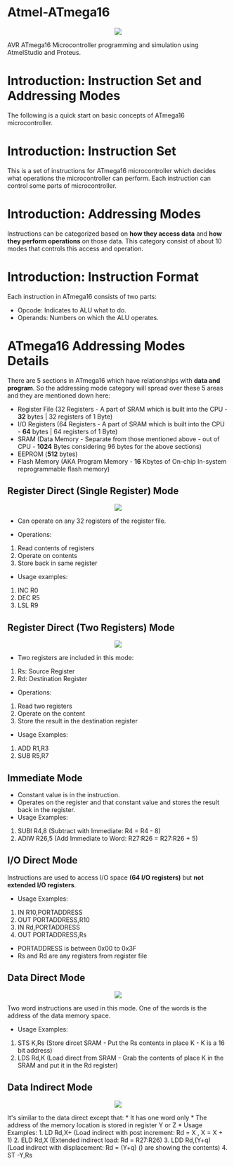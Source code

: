 # Atmel-ATmega16


<p align="center">
  <img src="http://uupload.ir/files/2wv_avr-studio-logo.jpg">
</p>

AVR ATmega16 Microcontroller programming and simulation using AtmelStudio and Proteus.

# Introduction: Instruction Set and Addressing Modes
The following is a quick start on basic concepts of ATmega16 microcontroller.

# Introduction: Instruction Set
This is a set of instructions for ATmega16 microcontroller which decides what operations the microcontroller can perform. Each instruction can control some parts of microcontroller.

# Introduction: Addressing Modes
Instructions can be categorized based on **how they access data** and **how they perform operations** on those data. This category consist of about 10 modes that controls this access and operation.

# Introduction: Instruction Format
Each instruction in ATmega16 consists of two parts:
* Opcode: Indicates to ALU what to do.
* Operands: Numbers on which the ALU operates.

# ATmega16 Addressing Modes Details
There are 5 sections in ATmega16 which have relationships with **data and program**. So the addressing mode category will spread over these 5 areas and they are mentioned down here:
* Register File (32 Registers - A part of SRAM which is built into the CPU - **32** bytes | 32 registers of 1 Byte)
* I/O Registers (64 Registers - A part of SRAM which is built into the CPU - **64** bytes | 64 registers of 1 Byte)
* SRAM (Data Memory - Separate from those mentioned above - out of CPU - **1024** Bytes considering 96 bytes for the above sections)
* EEPROM (**512** bytes)
* Flash Memory (AKA Program Memory - **16** Kbytes of On-chip In-system reprogrammable flash memory)

## Register Direct (Single Register) Mode
<p align="center">
  <img src="http://uupload.ir/files/2xms_register_direct.png">
</p>

* Can operate on any 32 registers of the register file.

* Operations:
1. Read contents of registers 
2. Operate on contents
3. Store back in same register

* Usage examples:
1. INC R0
2. DEC R5
3. LSL R9


## Register Direct (Two Registers) Mode
<p align="center">
  <img src="http://uupload.ir/files/7nky_register_direct(two_regs).png">
</p>

* Two registers are included in this mode:
1. Rs: Source Register
2. Rd: Destination Register

* Operations:
1. Read two registers
2. Operate on the content
3. Store the result in the destination register

* Usage Examples:
1. ADD R1,R3
2. SUB R5,R7

## Immediate Mode
* Constant value is in the instruction.
* Operates on the register and that constant value and stores the result back in the register.
* Usage Examples:
1. SUBI R4,8 (Subtract with Immediate: R4 = R4 - 8)
2. ADIW R26,5 (Add Immediate to Word: R27:R26 = R27:R26 + 5)

## I/O Direct Mode
Instructions are used to access I/O space **(64 I/O registers)** but **not extended I/O registers**.
* Usage Examples:
1. IN R10,PORTADDRESS
2. OUT PORTADDRESS,R10
3. IN Rd,PORTADDRESS
4. OUT PORTADDRESS,Rs
* PORTADDRESS is between 0x00 to 0x3F
* Rs and Rd are any registers from register file

## Data Direct Mode
<p align="center">
  <img src="http://uupload.ir/files/m8vm_datadirect_mode.png">
</p>

Two word instructions are used in this mode. One of the words is the address of the data memory space.
* Usage Examples:
1. STS K,Rs (Store dircet SRAM - Put the Rs contents in place K - K is a 16 bit address)
2. LDS Rd,K (Load direct from SRAM - Grab the contents of place K in the SRAM and put it in the Rd register)


## Data Indirect Mode
<p align="center">
  <img src="http://uupload.ir/files/l6vn_data_indirect_mode.png">
</p>
It's similar to the data direct except that:
* It has one word only
* The address of the memory location is stored in register Y or Z
* Usage Examples:
1. LD Rd,X+ (Load indirect with post increment: Rd = X , X = X + 1)
2. ELD Rd,X (Extended indirect load: Rd = R27:R26)
3. LDD Rd,(Y+q) (Load indirect with displacement: Rd = (Y+q) () are showing the contents)
4. ST -Y,Rs
